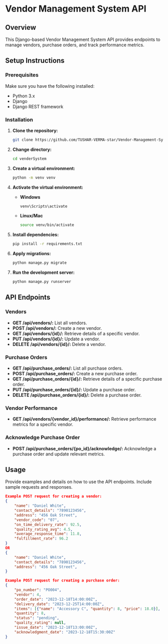 # Vendor Management System API

## Overview

This Django-based Vendor Management System API provides endpoints to manage vendors, purchase orders, and track performance metrics.

## Setup Instructions

### Prerequisites

Make sure you have the following installed:

- Python 3.x
- Django
- Django REST framework

### Installation

1. **Clone the repository:**

    ```bash
    git clone https://github.com/TUSHAR-VERMA-star/Vendor-Management-System.git
    ```

2. **Change directory:**

    ```bash
    cd venderSystem
    ```

3. **Create a virtual environment:**

    ```bash
    python -m venv venv
    ```

4. **Activate the virtual environment:**

    - **Windows**

        ```bash
        venv\Scripts\activate
        ```

    - **Linux/Mac**

        ```bash
        source venv/bin/activate
        ```

5. **Install dependencies:**

    ```bash
    pip install -r requirements.txt
    ```

6. **Apply migrations:**

    ```bash
    python manage.py migrate
    ```

7. **Run the development server:**

    ```bash
    python manage.py runserver
    ```

## API Endpoints

### Vendors

- **GET /api/vendors/:** List all vendors.
- **POST /api/vendors/:** Create a new vendor.
- **GET /api/vendors/{id}/:** Retrieve details of a specific vendor.
- **PUT /api/vendors/{id}/:** Update a vendor.
- **DELETE /api/vendors/{id}/:** Delete a vendor.

### Purchase Orders

- **GET /api/purchase_orders/:** List all purchase orders.
- **POST /api/purchase_orders/:** Create a new purchase order.
- **GET /api/purchase_orders/{id}/:** Retrieve details of a specific purchase order.
- **PUT /api/purchase_orders/{id}/:** Update a purchase order.
- **DELETE /api/purchase_orders/{id}/:** Delete a purchase order.

### Vendor Performance

- **GET /api/vendors/{vendor_id}/performance/:** Retrieve performance metrics for a specific vendor.

### Acknowledge Purchase Order

- **POST /api/purchase_orders/{po_id}/acknowledge/:** Acknowledge a purchase order and update relevant metrics.

## Usage

Provide examples and details on how to use the API endpoints. Include sample requests and responses.

```json
Example POST request for creating a vendor:
{
    "name": "Daniel White",
    "contact_details": "7890123456",
    "address": "456 Oak Street",
    "vendor_code": "07",
    "on_time_delivery_rate": 92.5,
    "quality_rating_avg": 4.5,
    "average_response_time": 11.8,
    "fulfillment_rate": 96.2
}
OR
{
    "name": "Daniel White",
    "contact_details": "7890123456",
    "address": "456 Oak Street",
}

Example POST request for creating a purchase order:
{
    "po_number": "PO004",
    "vendor": 4,
    "order_date": "2023-12-18T14:00:00Z",
    "delivery_date": "2023-12-25T14:00:00Z",
    "items": [{"name": "Accessory C", "quantity": 8, "price": 18.0}],
    "quantity": 8,
    "status": "pending",
    "quality_rating": null,
    "issue_date": "2023-12-18T13:00:00Z",
    "acknowledgment_date": "2023-12-18T15:30:00Z"
}
